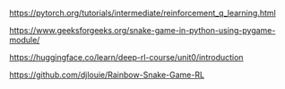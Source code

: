 https://pytorch.org/tutorials/intermediate/reinforcement_q_learning.html

https://www.geeksforgeeks.org/snake-game-in-python-using-pygame-module/

https://huggingface.co/learn/deep-rl-course/unit0/introduction

https://github.com/djlouie/Rainbow-Snake-Game-RL